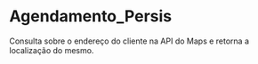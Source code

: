 # Agendamento_Persis

Consulta sobre o endereço do cliente na API do Maps e retorna a localização do mesmo.
